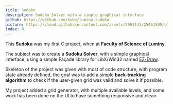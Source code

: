 ```yaml
---
title: Sudoku
description: Sudoku Solver with a simple graphical interface
github: https://github.com/kube/luminy-sudoku
picture: https://cloud.githubusercontent.com/assets/2991143/25461505/b3c40da0-2ae9-11e7-8e2b-7a02515d4991.gif
index: 0
---
```


This **Sudoku** was my first C project, when at **Faculty of Science of Luminy**.

The subject was to create a **Sudoku Solver**, with a simple graphical interface, using a simple Façade library for LibX/Win32 named [EZ-Draw](https://pageperso.lif.univ-mrs.fr/~edouard.thiel/ez-draw/index.html).

Skeleton of the project was given with most of code structure, with program state already defined, the goal was to add a simple **back-tracking algorithm** to check if the user-given grid was valid and solve it if possible.

My project added a grid generator, with multiple available levels, and some work has been done on the UI to have something responsive and clean.
